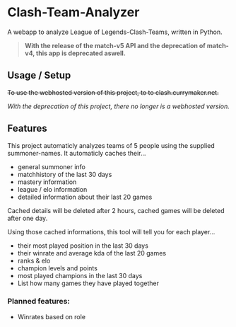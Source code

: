 # Clash-Team-Analyzer

A webapp to analyze League of Legends-Clash-Teams, written in Python.

> **With the release of the match-v5 API and the deprecation of match-v4, this app is deprecated aswell.**

## Usage / Setup

~~To use the webhosted version of this project, to to clash.currymaker.net.~~

_With the deprecation of this project, there no longer is a webhosted version._

## Features

This project automaticly analyzes teams of 5 people using the supplied summoner-names. It automaticly caches their...

- general summoner info
- matchhistory of the last 30 days
- mastery information
- league / elo information
- detailed information about their last 20 games

Cached details will be deleted after 2 hours, cached games will be deleted after one day.

Using those cached informations, this tool will tell you for each player...

- their most played position in the last 30 days
- their winrate and average kda of the last 20 games
- ranks & elo
- champion levels and points
- most played champions in the last 30 days
- List how many games they have played together

### Planned features:

- Winrates based on role
